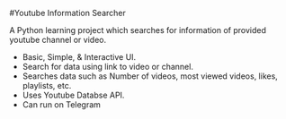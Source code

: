 #Youtube Information Searcher 

A Python learning project which searches for information of provided youtube channel or video.

- Basic, Simple, & Interactive UI.
- Search for data using link to video or channel.
- Searches data such as Number of videos, most viewed videos, likes, playlists, etc.
- Uses Youtube Databse API.
- Can run on Telegram
